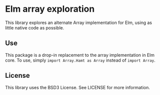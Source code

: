 # Elm array exploration

This library explores an alternate Array implementation for Elm, using as little native code as possible.

## Use

This package is a drop-in replacement to the array implementation in Elm core.
To use, simply `import Array.Hamt as Array` instead of `import Array`.

## License

This library uses the BSD3 License. See LICENSE for more information.
